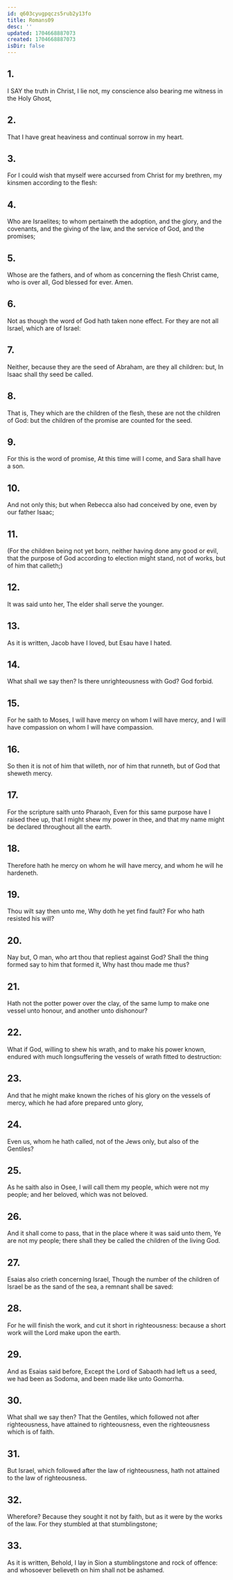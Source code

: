 ```yaml
---
id: q603cyugpqczs5rub2y13fo
title: Romans09
desc: ''
updated: 1704668887073
created: 1704668887073
isDir: false
---
```

## 1.
I SAY the truth in Christ, I lie not, my conscience also bearing me witness in the Holy Ghost,
## 2.
That I have great heaviness and continual sorrow in my heart.
## 3.
For I could wish that myself were accursed from Christ for my brethren, my kinsmen according to the flesh:
## 4.
Who are Israelites; to whom pertaineth the adoption, and the glory, and the covenants, and the giving of the law, and the service of God, and the promises;
## 5.
Whose are the fathers, and of whom as concerning the flesh Christ came, who is over all, God blessed for ever. Amen.
## 6.
Not as though the word of God hath taken none effect. For they are not all Israel, which are of Israel:
## 7.
Neither, because they are the seed of Abraham, are they all children: but, In Isaac shall thy seed be called.
## 8.
That is, They which are the children of the flesh, these are not the children of God: but the children of the promise are counted for the seed.
## 9.
For this is the word of promise, At this time will I come, and Sara shall have a son.
## 10.
And not only this; but when Rebecca also had conceived by one, even by our father Isaac;
## 11.
(For the children being not yet born, neither having done any good or evil, that the purpose of God according to election might stand, not of works, but of him that calleth;)
## 12.
It was said unto her, The elder shall serve the younger.
## 13.
As it is written, Jacob have I loved, but Esau have I hated.
## 14.
What shall we say then? Is there unrighteousness with God? God forbid.
## 15.
For he saith to Moses, I will have mercy on whom I will have mercy, and I will have compassion on whom I will have compassion.
## 16.
So then it is not of him that willeth, nor of him that runneth, but of God that sheweth mercy.
## 17.
For the scripture saith unto Pharaoh, Even for this same purpose have I raised thee up, that I might shew my power in thee, and that my name might be declared throughout all the earth.
## 18.
Therefore hath he mercy on whom he will have mercy, and whom he will he hardeneth.
## 19.
Thou wilt say then unto me, Why doth he yet find fault? For who hath resisted his will?
## 20.
Nay but, O man, who art thou that repliest against God? Shall the thing formed say to him that formed it, Why hast thou made me thus?
## 21.
Hath not the potter power over the clay, of the same lump to make one vessel unto honour, and another unto dishonour?
## 22.
What if God, willing to shew his wrath, and to make his power known, endured with much longsuffering the vessels of wrath fitted to destruction:
## 23.
And that he might make known the riches of his glory on the vessels of mercy, which he had afore prepared unto glory,
## 24.
Even us, whom he hath called, not of the Jews only, but also of the Gentiles?
## 25.
As he saith also in Osee, I will call them my people, which were not my people; and her beloved, which was not beloved.
## 26.
And it shall come to pass, that in the place where it was said unto them, Ye are not my people; there shall they be called the children of the living God.
## 27.
Esaias also crieth concerning Israel, Though the number of the children of Israel be as the sand of the sea, a remnant shall be saved:
## 28.
For he will finish the work, and cut it short in righteousness: because a short work will the Lord make upon the earth.
## 29.
And as Esaias said before, Except the Lord of Sabaoth had left us a seed, we had been as Sodoma, and been made like unto Gomorrha.
## 30.
What shall we say then? That the Gentiles, which followed not after righteousness, have attained to righteousness, even the righteousness which is of faith.
## 31.
But Israel, which followed after the law of righteousness, hath not attained to the law of righteousness.
## 32.
Wherefore? Because they sought it not by faith, but as it were by the works of the law. For they stumbled at that stumblingstone;
## 33.
As it is written, Behold, I lay in Sion a stumblingstone and rock of offence: and whosoever believeth on him shall not be ashamed.
